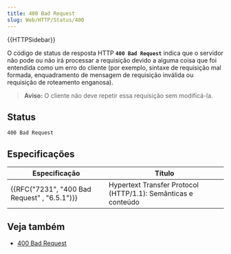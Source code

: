 ```yaml
---
title: 400 Bad Request
slug: Web/HTTP/Status/400
---
```


{{HTTPSidebar}}

O código de status de resposta HTTP **`400 Bad Request`** indica que o servidor não pode ou não irá processar a requisição devido a alguma coisa que foi entendida como um erro do cliente (por exemplo, sintaxe de requisição mal formada, enquadramento de mensagem de requisição inválida ou requisição de roteamento enganosa).

> **Aviso:** O cliente não deve repetir essa requisição sem modificá-la.

## Status

```
400 Bad Request
```

## Especificações

| Especificação                                | Título                                                        |
| -------------------------------------------- | ------------------------------------------------------------- |
| {{RFC("7231", "400 Bad Request" , "6.5.1")}} | Hypertext Transfer Protocol (HTTP/1.1): Semânticas e conteúdo |

## Veja também

- [400 Bad Request](https://www.exai.com/blog/400-bad-request-error)
